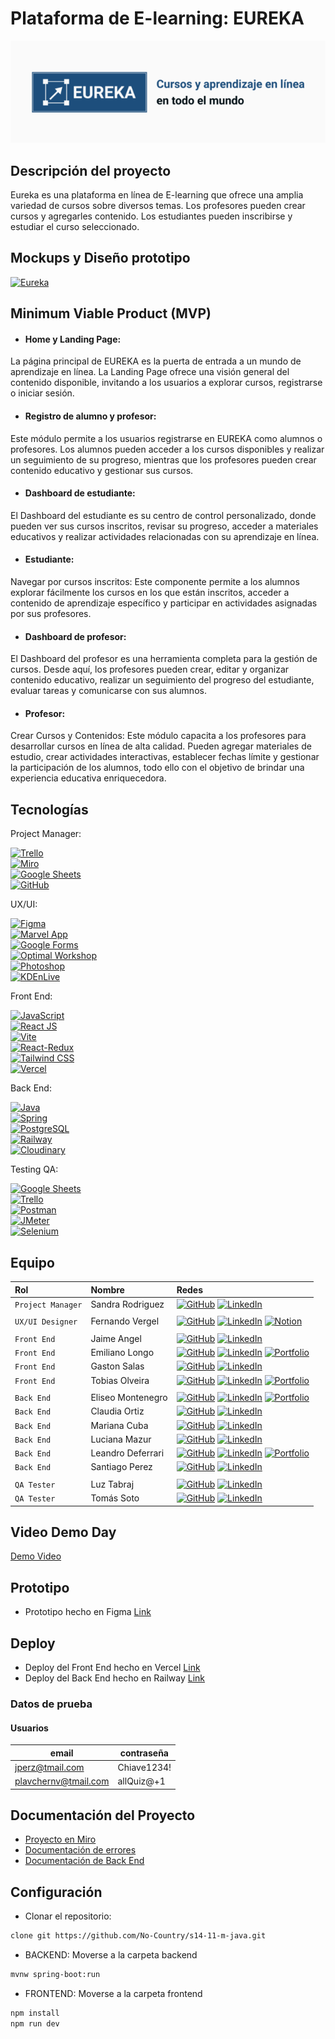 # Plataforma de E-learning: EUREKA

![Eureka](./Eureka-logo.png)


## Descripción del proyecto

Eureka es una plataforma en línea de E-learning que ofrece una amplia variedad de cursos sobre diversos temas. Los profesores pueden crear cursos y agregarles contenido. Los estudiantes pueden inscribirse y estudiar el curso seleccionado.


## Mockups y Diseño prototipo

[![Eureka](https://github.com/No-Country/s14-11-m-java/assets/146204093/ada5b57a-55db-4566-a497-171c54fc11d1)](https://res.cloudinary.com/dunjzopgf/video/upload/f_auto:video,q_auto/v1/courses/njfjxva0y4f12rmtw4g5)


## Minimum Viable Product (MVP)

 - #### Home y Landing Page: 
 La página principal de EUREKA es la puerta de entrada a un mundo de aprendizaje en línea. La Landing Page ofrece una visión general del contenido disponible, invitando a los usuarios a explorar cursos, registrarse o iniciar sesión.
 - #### Registro de alumno y profesor: 
Este módulo permite a los usuarios registrarse en EUREKA como alumnos o profesores. Los alumnos pueden acceder a los cursos disponibles y realizar un seguimiento de su progreso, mientras que los profesores pueden crear contenido educativo y gestionar sus cursos.
 - #### Dashboard de estudiante: 
 El Dashboard del estudiante es su centro de control personalizado, donde pueden ver sus cursos inscritos, revisar su progreso, acceder a materiales educativos y realizar actividades relacionadas con su aprendizaje en línea.
  - #### Estudiante: 
  Navegar por cursos inscritos: Este componente permite a los alumnos explorar fácilmente los cursos en los que están inscritos, acceder a contenido de aprendizaje específico y participar en actividades asignadas por sus profesores.
  - #### Dashboard de profesor: 
  El Dashboard del profesor es una herramienta completa para la gestión de cursos. Desde aquí, los profesores pueden crear, editar y organizar contenido educativo, realizar un seguimiento del progreso del estudiante, evaluar tareas y comunicarse con sus alumnos.
  - #### Profesor: 
  Crear Cursos y Contenidos: Este módulo capacita a los profesores para desarrollar cursos en línea de alta calidad. Pueden agregar materiales de estudio, crear actividades interactivas, establecer fechas límite y gestionar la participación de los alumnos, todo ello con el objetivo de brindar una experiencia educativa enriquecedora.


## Tecnologías

Project Manager:

[![Trello](https://img.shields.io/badge/Trello-Project_Management-blue)](https://trello.com/)<br>
[![Miro](https://img.shields.io/badge/Miro-Team_Boards-lightgrey.svg)](https://miro.com/es/)<br>
[![Google Sheets](https://img.shields.io/badge/Google_Sheets-Deploy-green)](https://www.google.com/sheets/about/)<br>
[![GitHub](https://img.shields.io/badge/GitHub-Version_Control-orange.svg)](https://github.com/)

UX/UI:

[![Figma](https://img.shields.io/badge/Figma-Design-orange)](https://www.figma.com/file/ZGN1nPmv8dpcSJUNEeYZfJ/No-Country-C16-20-n?type=design&t=xTuezUbMZTxxFr0q-6)<br>
[![Marvel App](https://img.shields.io/badge/Marvel_App-Prototyping-green)](https://marvelapp.com/)<br>
[![Google Forms](https://img.shields.io/badge/Google_Forms-Surveys-yellow)](https://www.google.com/forms)<br>
[![Optimal Workshop](https://img.shields.io/badge/Optimal_Workshop-Product_Development-blue)](https://www.optimalworkshop.com/)<br>
[![Photoshop](https://img.shields.io/badge/Photoshop-Img_Editor-lightgrey)](https://www.adobe.com/products/photoshop.html)<br>
[![KDEnLive](https://img.shields.io/badge/KDEnLive-Video_Editor-yellow)](https://kdenlive.org/)

Front End:

[![JavaScript](https://img.shields.io/badge/JavaScript-Scripting-yellow)](https://developer.mozilla.org/en-US/docs/Web/JavaScript)<br>
[![React JS](https://img.shields.io/badge/React_JS-Library-blue)](https://reactjs.org/)<br>
[![Vite](https://img.shields.io/badge/Vite-Bundler-green)](https://vitejs.dev/)<br>
[![React-Redux](https://img.shields.io/badge/React_Redux-Global_Var-blue)](https://developer.mozilla.org/en-US/docs/Web/CSS)<br>
[![Tailwind CSS](https://img.shields.io/badge/Tailwind_CSS-Utility_Framework-blue)](https://tailwindcss.com/)<br>
[![Vercel](https://img.shields.io/badge/Vercel-Deploy-green)](https://vercel.com/)<br>

Back End:

[![Java](https://img.shields.io/badge/Java-Scripting-yellow)](https://docs.oracle.com/en/java/)<br>
[![Spring](https://img.shields.io/badge/Spring-Framework-green)](https://spring.io/)<br>
[![PostgreSQL](https://img.shields.io/badge/PostgreSQL-Database-blue.svg)](https://www.postgresql.org/)<br>
[![Railway](https://img.shields.io/badge/Railway-Deploy-lightgrey)](https://railway.app/)<br>
[![Cloudinary](https://img.shields.io/badge/Cloudinary-Img_Storage-blue.svg)](https://cloudinary.com/)<br>

Testing QA:

[![Google Sheets](https://img.shields.io/badge/Google_Sheets-Deploy-lightgrey)](https://www.google.com/sheets/about/)<br>
[![Trello](https://img.shields.io/badge/Trello-Project_Management-blue)](https://trello.com/)<br>
[![Postman](https://img.shields.io/badge/Postman-API_Platform-green.svg)](https://www.postman.com/)<br>
[![JMeter](https://img.shields.io/badge/JMeter-Performance_Test-yellow.svg)](https://jmeter.apache.org/)<br>
[![Selenium](https://img.shields.io/badge/Selenium-Automates_Browsers-orange.svg)](https://www.selenium.dev/)<br>



## Equipo

| Rol                         | Nombre                       | Redes                                                                                                                             |
| :------------------- | :-------------------------  | :-------------------------------------------------------------------------------------------------------------------------------- |
| `Project Manager` | Sandra Rodriguez        | [![GitHub](https://img.shields.io/badge/GitHub-Perfil-lightgrey)](https://github.com/sandris192024) [![LinkedIn](https://img.shields.io/badge/LinkedIn-Perfil-deepskyblue)](https://www.linkedin.com/in/sandra-rodriguez-133687275/)                 |
|  |  |  |
| `UX/UI Designer`   | Fernando Vergel          | [![GitHub](https://img.shields.io/badge/GitHub-Perfil-lightgrey)](https://github.com/nemgf) [![LinkedIn](https://img.shields.io/badge/LinkedIn-Perfil-deepskyblue)](https://www.linkedin.com/in/fernandovergel/) [![Notion](https://img.shields.io/badge/-Portfolio-black?style=flat&logo=notion)](https://nemgf.notion.site/Fernando-Vergel-47d3f9dee2ab419aba7d9d1a186f686d)             |
|  |  |  |
| `Front End`            | Jaime Angel                 | [![GitHub](https://img.shields.io/badge/GitHub-Perfil-lightgrey)](https://github.com/Jaimeangel/) [![LinkedIn](https://img.shields.io/badge/LinkedIn-Perfil-deepskyblue)](https://www.linkedin.com/in/jaimeangeldev/)           |
| `Front End`            | Emiliano Longo            | [![GitHub](https://img.shields.io/badge/GitHub-Perfil-lightgrey)](https://github.com/EmiLongo) [![LinkedIn](https://img.shields.io/badge/LinkedIn-Perfil-deepskyblue)](https://www.linkedin.com/in/emilianojlongo/) [![Portfolio](https://img.shields.io/badge/Portfolio-Perfil-black)](https://emilianolongo-developer.netlify.app/)            |                         
| `Front End`            | Gaston Salas                | [![GitHub](https://img.shields.io/badge/GitHub-Perfil-lightgrey)](https://github.com/Gaston095) [![LinkedIn](https://img.shields.io/badge/LinkedIn-Perfil-deepskyblue)](https://www.linkedin.com/in/gastonsalas095/)    
| `Front End`            | Tobias Olveira              | [![GitHub](https://img.shields.io/badge/GitHub-Perfil-lightgrey)](https://github.com/Kobi96) [![LinkedIn](https://img.shields.io/badge/LinkedIn-Perfil-deepskyblue)](https://www.linkedin.com/in/tobias-olveira-52a0311b7/) [![Portfolio](https://img.shields.io/badge/Portfolio-Perfil-black)](https://kobi-react-portfolio.onrender.com/)             |
|  |  |  |
| `Back End`             | Eliseo Montenegro       | [![GitHub](https://img.shields.io/badge/GitHub-Perfil-lightgrey)](https://github.com/montexbjeliseo) [![LinkedIn](https://img.shields.io/badge/LinkedIn-Perfil-deepskyblue)](https://www.linkedin.com/in/eliseo-montenegro/) [![Portfolio](https://img.shields.io/badge/Portfolio-Perfil-black)](https://montexbjeliseo.com.ar)            |   
| `Back End`             | Claudia Ortiz                | [![GitHub](https://img.shields.io/badge/GitHub-Perfil-lightgrey)](https://github.com/Ninakiau) [![LinkedIn](https://img.shields.io/badge/LinkedIn-Perfil-deepskyblue)](https://www.linkedin.com/in/claudia-ortiz-backend/)               | 
| `Back End`             | Mariana Cuba               | [![GitHub](https://img.shields.io/badge/GitHub-Perfil-lightgrey)](https://github.com/mariana-cuba/) [![LinkedIn](https://img.shields.io/badge/LinkedIn-Perfil-deepskyblue)](https://www.linkedin.com/in/mariana-cuba-72a901258/)              |  
| `Back End`             | Luciana Mazur              | [![GitHub](https://img.shields.io/badge/GitHub-Perfil-lightgrey)](https://github.com/LucianaMazur) [![LinkedIn](https://img.shields.io/badge/LinkedIn-Perfil-deepskyblue)](https://www.linkedin.com/in/lucianamazur/)               | 
| `Back End`             | Leandro Deferrari         | [![GitHub](https://img.shields.io/badge/GitHub-Perfil-lightgrey)](https://github.com/leandrodeferrari) [![LinkedIn](https://img.shields.io/badge/LinkedIn-Perfil-deepskyblue)](https://www.linkedin.com/in/leandrodeferrari) [![Portfolio](https://img.shields.io/badge/Portfolio-Perfil-black)](https://leandro-deferrari-arevalo.web.app)             |    
| `Back End`             | Santiago Perez              | [![GitHub](https://img.shields.io/badge/GitHub-Perfil-lightgrey)](https://github.com/SantiagoPerezKay) [![LinkedIn](https://img.shields.io/badge/LinkedIn-Perfil-deepskyblue)](https://www.linkedin.com/in/santiago-perez-kay-636277268/)               |
|  |  |  |
| `QA Tester`            | Luz Tabraj                      | [![GitHub](https://img.shields.io/badge/GitHub-Perfil-lightgrey)](https://github.com/luz-tabraj/) [![LinkedIn](https://img.shields.io/badge/LinkedIn-Perfil-deepskyblue)](https://www.linkedin.com/in/luz-tabraj/)
| `QA Tester`            | Tomás Soto                   | [![GitHub](https://img.shields.io/badge/GitHub-Perfil-lightgrey)](https://github.com/TomasSoto/) [![LinkedIn](https://img.shields.io/badge/LinkedIn-Perfil-deepskyblue)](https://www.linkedin.com/in/tom%C3%A1s-soto-038709267/)


## Video Demo Day

[Demo Video](https://res.cloudinary.com/dunjzopgf/video/upload/f_auto:video,q_auto/v1/courses/vucbvjijyazfvw9bw8vs)


## Prototipo

 - Prototipo hecho en Figma [Link](https://www.figma.com/proto/9Pqwgz3rr1Rtk47jgk8ive/No-Country-s14-11-m-java?page-id=538%3A4274&type=design&node-id=538-4275&viewport=400%2C429%2C0.02&t=weOojAbFn1dGYgIk-1&scaling=min-zoom&starting-point-node-id=538%3A4275&mode=design)


## Deploy

 - Deploy del Front End hecho en Vercel [Link](https://s14-11-m-java-e5su.vercel.app/) 
 - Deploy del Back End hecho en Railway [Link]()

### Datos de prueba

#### Usuarios

| email                 | contraseña  |
|-----------------------|-------------|
| jperz@tmail.com       | Chiave1234! |
| plavchernv@tmail.com  | allQuiz@+1  |


## Documentación del Proyecto
 - [Proyecto en Miro](https://miro.com/app/board/uXjVKby_wLs=/)
 - [Documentación de errores](https://github.com/No-Country/s14-11-m-java/tree/main/qa)
 - [Documentación de Back End](https://github.com/No-Country/s14-11-m-java/blob/main/backend/README.md)

 ## Configuración
- Clonar el repositorio:
```bash
clone git https://github.com/No-Country/s14-11-m-java.git
```

- BACKEND: Moverse a la carpeta backend 
```bash
mvnw spring-boot:run
```
- FRONTEND: Moverse a la carpeta frontend 
```bash
npm install
npm run dev
```
